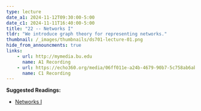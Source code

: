 ```yaml
---
type: lecture
date_a1: 2024-11-12T09:30:00-5:00
date_c1: 2024-11-11T16:40:00-5:00
title: "22 -- Networks I"
tldr: "We introduce graph theory for representing networks."
thumbnail: /_images/thumbnails/ds701-lecture-01.png
hide_from_announcments: true
links: 
    - url: http://mymedia.bu.edu
      name: A1 Recording
    - url: https://echo360.org/media/06ff011e-a24b-4679-90b7-5c758ab6ab39/public
      name: C1 Recording
---
```


**Suggested Readings:**
- [Networks I](https://tools4ds.github.io/DS701-Course-Notes/21-Networks-I.html)

